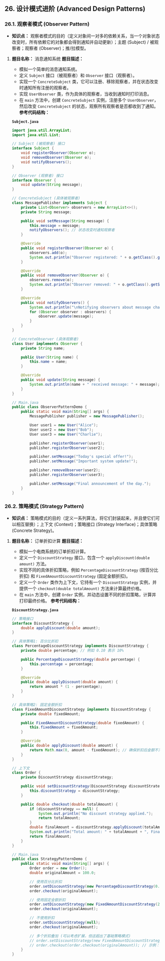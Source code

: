 ## 26. 设计模式进阶 (Advanced Design Patterns)

### 26.1. 观察者模式 (Observer Pattern)

- **知识点：** 观察者模式的目的（定义对象间一对多的依赖关系，当一个对象状态改变时，所有依赖它的对象都会得到通知并自动更新）；主题 (Subject) / 被观察者；观察者 (Observer)；推/拉模型。

1. **题目名称：** 消息通知系统 **题目描述：**

   - 模拟一个简单的消息通知系统。
   - 定义 `Subject` 接口（被观察者）和 `Observer` 接口（观察者）。
   - 实现一个 `ConcreteSubject` 类，它可以注册、移除观察者，并在状态改变时通知所有注册的观察者。
   - 实现 `UserObserver` 类，作为具体的观察者，当收到通知时打印消息。
   - 在 `main` 方法中，创建 `ConcreteSubject` 实例，注册多个 `UserObserver`，然后改变 `ConcreteSubject` 的状态，观察所有观察者是否都收到了通知。 **参考代码结构：**

   **`Subject.java`**

   ```java
   import java.util.ArrayList;
   import java.util.List;
   
   // Subject (被观察者) 接口
   interface Subject {
       void registerObserver(Observer o);
       void removeObserver(Observer o);
       void notifyObservers();
   }
   
   // Observer (观察者) 接口
   interface Observer {
       void update(String message);
   }
   
   // ConcreteSubject (具体被观察者)
   class MessagePublisher implements Subject {
       private List<Observer> observers = new ArrayList<>();
       private String message;
   
       public void setMessage(String message) {
           this.message = message;
           notifyObservers(); // 状态改变时通知观察者
       }
   
       @Override
       public void registerObserver(Observer o) {
           observers.add(o);
           System.out.println("Observer registered: " + o.getClass().getSimpleName());
       }
   
       @Override
       public void removeObserver(Observer o) {
           observers.remove(o);
           System.out.println("Observer removed: " + o.getClass().getSimpleName());
       }
   
       @Override
       public void notifyObservers() {
           System.out.println("\nNotifying observers about message change: \"" + message + "\"");
           for (Observer observer : observers) {
               observer.update(message);
           }
       }
   }
   
   // ConcreteObserver (具体观察者)
   class User implements Observer {
       private String name;
   
       public User(String name) {
           this.name = name;
       }
   
       @Override
       public void update(String message) {
           System.out.println(name + " received message: " + message);
       }
   }
   
   // Main.java
   public class ObserverPatternDemo {
       public static void main(String[] args) {
           MessagePublisher publisher = new MessagePublisher();
   
           User user1 = new User("Alice");
           User user2 = new User("Bob");
           User user3 = new User("Charlie");
   
           publisher.registerObserver(user1);
           publisher.registerObserver(user2);
   
           publisher.setMessage("Today's special offer!");
           publisher.setMessage("Important system update!");
   
           publisher.removeObserver(user2);
           publisher.registerObserver(user3);
   
           publisher.setMessage("Final announcement of the day.");
       }
   }
   ```

### 26.2. 策略模式 (Strategy Pattern)

- **知识点：** 策略模式的目的（定义一系列算法，将它们封装起来，并且使它们可以相互替换）；上下文 (Context)；策略接口 (Strategy Interface)；具体策略 (Concrete Strategy)。

1. **题目名称：** 订单折扣计算 **题目描述：**

   - 模拟一个电商系统的订单折扣计算。
   - 定义一个 `DiscountStrategy` 接口，包含一个 `applyDiscount(double amount)` 方法。
   - 实现不同的具体折扣策略，例如 `PercentageDiscountStrategy` (按百分比折扣) 和 `FixedAmountDiscountStrategy` (固定金额折扣)。
   - 定义一个 `Order` 类作为上下文，它持有一个 `DiscountStrategy` 实例，并提供一个 `checkout(double totalAmount)` 方法来计算最终价格。
   - 在 `main` 方法中，创建 `Order` 实例，并动态设置不同的折扣策略，计算并打印最终价格。 **参考代码结构：**

   **`DiscountStrategy.java`**

   ```java
   // 策略接口
   interface DiscountStrategy {
       double applyDiscount(double amount);
   }
   
   // 具体策略1: 百分比折扣
   class PercentageDiscountStrategy implements DiscountStrategy {
       private double percentage; // 例如 0.10 表示 10%
   
       public PercentageDiscountStrategy(double percentage) {
           this.percentage = percentage;
       }
   
       @Override
       public double applyDiscount(double amount) {
           return amount * (1 - percentage);
       }
   }
   
   // 具体策略2: 固定金额折扣
   class FixedAmountDiscountStrategy implements DiscountStrategy {
       private double fixedAmount;
   
       public FixedAmountDiscountStrategy(double fixedAmount) {
           this.fixedAmount = fixedAmount;
       }
   
       @Override
       public double applyDiscount(double amount) {
           return Math.max(0, amount - fixedAmount); // 确保折扣后金额不为负
       }
   }
   
   // 上下文
   class Order {
       private DiscountStrategy discountStrategy;
   
       public void setDiscountStrategy(DiscountStrategy discountStrategy) {
           this.discountStrategy = discountStrategy;
       }
   
       public double checkout(double totalAmount) {
           if (discountStrategy == null) {
               System.out.println("No discount strategy applied.");
               return totalAmount;
           }
           double finalAmount = discountStrategy.applyDiscount(totalAmount);
           System.out.println("Total amount: " + totalAmount + ", Final amount after discount: " + finalAmount);
           return finalAmount;
       }
   }
   
   // Main.java
   public class StrategyPatternDemo {
       public static void main(String[] args) {
           Order order = new Order();
           double originalAmount = 100.0;
   
           // 使用百分比折扣
           order.setDiscountStrategy(new PercentageDiscountStrategy(0.10)); // 10% off
           order.checkout(originalAmount);
   
           // 使用固定金额折扣
           order.setDiscountStrategy(new FixedAmountDiscountStrategy(20.0)); // $20 off
           order.checkout(originalAmount);
   
           // 不使用折扣
           order.setDiscountStrategy(null);
           order.checkout(originalAmount);
   
           // 多个折扣叠加 (可以考虑扩展，但这超出了基础策略模式)
           // order.setDiscountStrategy(new FixedAmountDiscountStrategy(5.0)); // 再减5
           // order.checkout(order.checkout(originalAmount)); // 示例：错误的使用方式，应该设计新的组合策略
       }
   }
   ```
